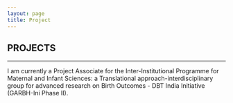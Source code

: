 ```yaml
---
layout: page
title: Project
---
```


## PROJECTS
----------

I am currently a Project Associate for the Inter-Institutional Programme for Maternal and Infant Sciences: a Translational approach-interdisciplinary group for advanced research on Birth Outcomes - DBT India Initiative (GARBH-Ini Phase II).